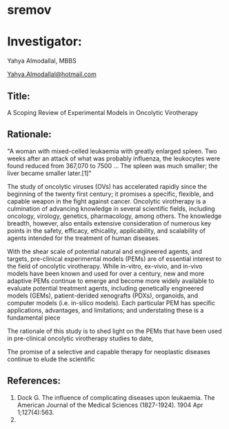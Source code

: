 # sremov

# Investigator: 
  Yahya Almodallal, MBBS
  
  Yahya.Almodallal@hotmail.com

## Title: 
   A Scoping Review of Experimental Models in Oncolytic Virotherapy

## Rationale: 
   "A woman with mixed-celled leukaemia with greatly enlarged spleen. Two weeks after an attack of what was probably influenza, the leukocytes were found reduced from 367,070 to 7500 ... The spleen was much smaller; the liver became smaller later.[1]" 

The study of oncolytic viruses (OVs) has accelerated rapidly since the beginning of the twenty first century; it promises a specific, flexible, and capable weapon in the fight against cancer. Oncolytic virotherapy is a culmination of advancing knowledge in several scientific fields, including oncology, virology, genetics, pharmacology, among others. The knowledge breadth, however, also entails extensive consideration of numerous key points in the safety, efficacy, ethicality, applicability, and scalability of agents intended for the treatment of human diseases. 

With the shear scale of potential natural and engineered agents, and targets, pre-clinical experimental models (PEMs) are of essential interest to the field of oncolytic virotherapy. While in-vitro, ex-vivio, and in-vivo models have been known and used for over a century, new and more adaptive PEMs continue to emerge and become more widely available to evaluate potential treatment agents, including genetically engineered models (GEMs), patient-derided xenografts (PDXs), organoids, and computer models (i.e. in-silico models). Each particular PEM has specific applications, advantages, and limitations; and understating these is a fundamental piece 

The rationale of this study is to shed light on the PEMs that have been used in pre-clinical oncolytic virotherapy studies to date, 

The promise of a selective and capable therapy for neoplastic diseases continue to elude the scientific 

## References:
   1. Dock G. The influence of complicating diseases upon leukaemia. The American Journal of the Medical Sciences (1827-1924). 1904 Apr 1;127(4):563.
   2.


